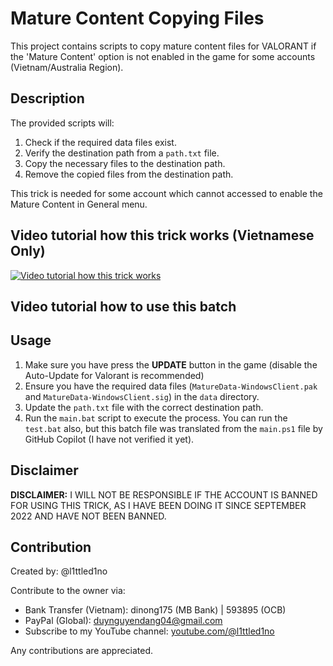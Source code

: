 # Mature Content Copying Files

This project contains scripts to copy mature content files for VALORANT if the 'Mature Content' option is not enabled in the game for some accounts (Vietnam/Australia Region).



## Description

The provided scripts will:
1. Check if the required data files exist.
2. Verify the destination path from a `path.txt` file.
3. Copy the necessary files to the destination path.
4. Remove the copied files from the destination path.

This trick is needed for some account which cannot accessed to enable the Mature Content in General menu. 
## Video tutorial how this trick works (Vietnamese Only)

[![Video tutorial how this trick works](https://img.youtube.com/vi/DXQOpayNVkY/maxresdefault.jpg)](https://youtu.be/DXQOpayNVkY)

## Video tutorial how to use this batch

## Usage
1. Make sure you have press the **UPDATE** button in the game (disable the Auto-Update for Valorant is recommended)
2. Ensure you have the required data files (`MatureData-WindowsClient.pak` and `MatureData-WindowsClient.sig`) in the `data` directory.
3. Update the `path.txt` file with the correct destination path.
4. Run the `main.bat` script to execute the process. You can run the `test.bat` also, but this batch file was translated from the `main.ps1` file by GitHub Copilot (I have not verified it yet). 
## Disclaimer

**DISCLAIMER:** I WILL NOT BE RESPONSIBLE IF THE ACCOUNT IS BANNED FOR USING THIS TRICK, AS I HAVE BEEN DOING IT SINCE SEPTEMBER 2022 AND HAVE NOT BEEN BANNED.

## Contribution

Created by: @l1ttled1no

Contribute to the owner via:
- Bank Transfer (Vietnam): dinong175 (MB Bank) | 593895 (OCB)
- PayPal (Global): duynguyendang04@gmail.com
- Subscribe to my YouTube channel: [youtube.com/@l1ttled1no](https://youtube.com/@l1ttled1no)

Any contributions are appreciated.
